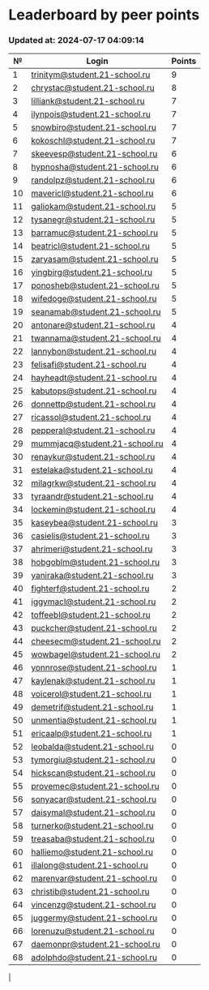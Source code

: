 # Leaderboard by peer points

### Updated at: 2024-07-17 04:09:14

| № | Login | Points |
|---|-------|--------|
|1|trinitym@student.21-school.ru|9|
|2|chrystac@student.21-school.ru|8|
|3|lilliank@student.21-school.ru|7|
|4|ilynpois@student.21-school.ru|7|
|5|snowbiro@student.21-school.ru|7|
|6|kokoschl@student.21-school.ru|7|
|7|skeevesp@student.21-school.ru|6|
|8|hypnosha@student.21-school.ru|6|
|9|randolpz@student.21-school.ru|6|
|10|mavericl@student.21-school.ru|6|
|11|galiokam@student.21-school.ru|5|
|12|tysanegr@student.21-school.ru|5|
|13|barramuc@student.21-school.ru|5|
|14|beatricl@student.21-school.ru|5|
|15|zaryasam@student.21-school.ru|5|
|16|yingbirg@student.21-school.ru|5|
|17|ponosheb@student.21-school.ru|5|
|18|wifedoge@student.21-school.ru|5|
|19|seanamab@student.21-school.ru|5|
|20|antonare@student.21-school.ru|4|
|21|twannama@student.21-school.ru|4|
|22|lannybon@student.21-school.ru|4|
|23|felisafi@student.21-school.ru|4|
|24|hayheadt@student.21-school.ru|4|
|25|kabutops@student.21-school.ru|4|
|26|donnettp@student.21-school.ru|4|
|27|ricassol@student.21-school.ru|4|
|28|pepperal@student.21-school.ru|4|
|29|mummjacq@student.21-school.ru|4|
|30|renaykur@student.21-school.ru|4|
|31|estelaka@student.21-school.ru|4|
|32|milagrkw@student.21-school.ru|4|
|33|tyraandr@student.21-school.ru|4|
|34|lockemin@student.21-school.ru|4|
|35|kaseybea@student.21-school.ru|3|
|36|casielis@student.21-school.ru|3|
|37|ahrimeri@student.21-school.ru|3|
|38|hobgoblm@student.21-school.ru|3|
|39|yaniraka@student.21-school.ru|3|
|40|fighterf@student.21-school.ru|2|
|41|iggymacl@student.21-school.ru|2|
|42|toffeebl@student.21-school.ru|2|
|43|puckcher@student.21-school.ru|2|
|44|cheesecm@student.21-school.ru|2|
|45|wowbagel@student.21-school.ru|2|
|46|yonnrose@student.21-school.ru|1|
|47|kaylenak@student.21-school.ru|1|
|48|voicerol@student.21-school.ru|1|
|49|demetrif@student.21-school.ru|1|
|50|unmentia@student.21-school.ru|1|
|51|ericaalp@student.21-school.ru|1|
|52|leobalda@student.21-school.ru|0|
|53|tymorgiu@student.21-school.ru|0|
|54|hickscan@student.21-school.ru|0|
|55|provemec@student.21-school.ru|0|
|56|sonyacar@student.21-school.ru|0|
|57|daisymal@student.21-school.ru|0|
|58|turnerko@student.21-school.ru|0|
|59|treasaba@student.21-school.ru|0|
|60|halliemo@student.21-school.ru|0|
|61|illalong@student.21-school.ru|0|
|62|marenvar@student.21-school.ru|0|
|63|christib@student.21-school.ru|0|
|64|vincenzg@student.21-school.ru|0|
|65|juggermy@student.21-school.ru|0|
|66|lorenuzu@student.21-school.ru|0|
|67|daemonpr@student.21-school.ru|0|
|68|adolphdo@student.21-school.ru|0|
|
